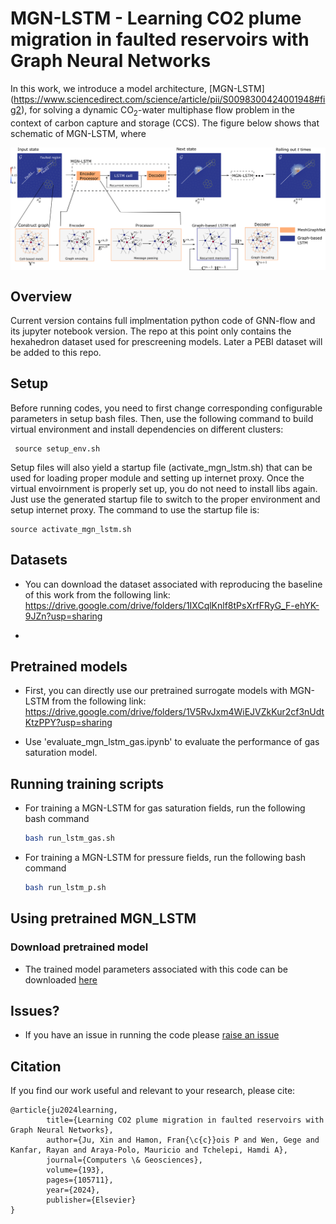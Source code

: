 # MGN-LSTM - Learning CO2 plume migration in faulted reservoirs with Graph Neural Networks

In this work, we introduce a model architecture, [MGN-LSTM] (https://www.sciencedirect.com/science/article/pii/S0098300424001948#fig2), for solving a dynamic CO<sub>2</sub>-water multiphase flow problem in the context of carbon capture and storage (CCS). The figure below shows that schematic of MGN-LSTM, where 

<p align="center"><img src="figs/Schematic_MGN_LSTM.png" alt="structure" align="center" width="600px"></p>


## Overview

Current version contains full implmentation python code of GNN-flow and its jupyter notebook version. 
The repo at this point only contains the hexahedron dataset used for prescreening models. 
Later a PEBI dataset will be added to this repo. 

## Setup 

Before running codes, you need to first change corresponding configurable parameters in setup bash files.
Then, use the following command to build virtual environment and install dependencies on different clusters: 


     source setup_env.sh
     
Setup files will also yield a startup file (activate_mgn_lstm.sh) that can be used for loading proper module and
setting up internet proxy. Once the virtual envoirnment is properly set up, you do not need to install libs again.
Just use the generated startup file to switch to the proper environment and setup internet proxy. The command to 
use the startup file is: 

    source activate_mgn_lstm.sh
   
## Datasets

*  You can download the dataset associated with reproducing the baseline of this work from the following link:
https://drive.google.com/drive/folders/1IXCqlKnlf8tPsXrfFRyG_F-ehYK-9JZn?usp=sharing

* 

## Pretrained models

*  First, you can directly use our pretrained surrogate models with MGN-LSTM from the following link:
https://drive.google.com/drive/folders/1V5RvJxm4WiEJVZkKur2cf3nUdtKtzPPY?usp=sharing

* Use 'evaluate_mgn_lstm_gas.ipynb' to evaluate the performance of gas saturation model.

## Running training scripts
* For training a MGN-LSTM for gas saturation fields, run the following bash command
    ```bash
    bash run_lstm_gas.sh
    ```

* For training a MGN-LSTM for pressure fields, run the following bash command
     ```bash
    bash run_lstm_p.sh
    ```
  
## Using pretrained MGN_LSTM

### Download pretrained model
* The trained model parameters associated with this code can be downloaded [here](https://drive.google.com/drive/folders/1V5RvJxm4WiEJVZkKur2cf3nUdtKtzPPY?usp=sharing)


## Issues?
* If you have an issue in running the code please [raise an issue](https://github.com/IsaacJu-debug/mgn_lstm/issues)

## Citation
If you find our work useful and relevant to your research, please cite:
```
@article{ju2024learning,
        title={Learning CO2 plume migration in faulted reservoirs with Graph Neural Networks},
        author={Ju, Xin and Hamon, Fran{\c{c}}ois P and Wen, Gege and Kanfar, Rayan and Araya-Polo, Mauricio and Tchelepi, Hamdi A},
        journal={Computers \& Geosciences},
        volume={193},
        pages={105711},
        year={2024},
        publisher={Elsevier}
}
```

